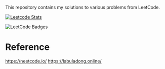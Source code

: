 This repository contains my solutions to various problems from LeetCode. 

[![Leetcode Stats](https://leetcard.jacoblin.cool/danghoangnhan?ext=heatmap)](https://leetcode.com/danghoangnhan)

![LeetCode Badges](https://leetcode-badge-showcase.vercel.app/api?username={justcallmefern})

# Reference

https://neetcode.io/
https://labuladong.online/

